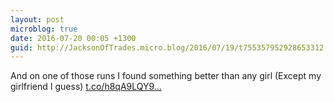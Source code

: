 ```yaml
---
layout: post
microblog: true
date: 2016-07-20 00:05 +1300
guid: http://JacksonOfTrades.micro.blog/2016/07/19/t755357952928653312.html
---
```

And on one of those runs I found something better than any girl (Except my girlfriend I guess) [t.co/h8qA9LQY9...](https://t.co/h8qA9LQY9E)
